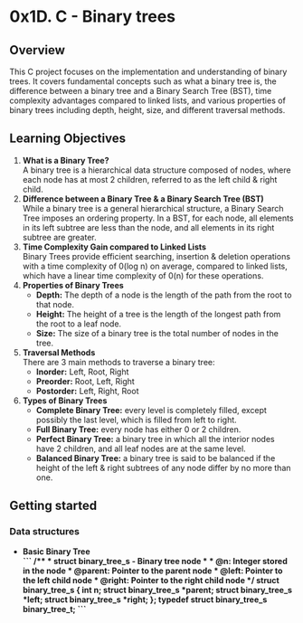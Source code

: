 <h1>0x1D. C - Binary trees</h1>
<h2>Overview</h2>
<p>
	This C project focuses on the implementation and understanding of binary trees. It covers fundamental concepts such as what a binary tree is, the difference between a binary tree and a Binary Search Tree (BST), time complexity advantages compared to linked lists, and various properties of binary trees including depth, height, size, and different traversal methods.
</p>
<h2>Learning Objectives</h2>
<ol>
	<li>
		<strong>What is a Binary Tree?</strong><br>
		A binary tree is a hierarchical data structure composed of nodes, where each node has at most 2 children, referred to as the left child & right child.
	</li>
	<li>
		<strong>Difference between a Binary Tree & a Binary Search Tree (BST)</strong><br>
		While a binary tree is a general hierarchical structure, a Binary Search Tree imposes an ordering property. In a BST, for each node, all elements in its left subtree are less than the node, and all elements in its right subtree are greater.
	</li>
	<li>
		<strong>Time Complexity Gain compared to Linked Lists</strong><br>
		Binary Trees provide efficient searching, insertion & deletion operations with a time complexity of 0(log n) on average, compared to linked lists, which have a linear time complexity of 0(n) for these operations.
	</li>
	<li>
		<strong>Properties of Binary Trees</strong><br>
		<ul>
			<li><strong>Depth:</strong> The depth of a node is the length of the path from the root to that node.</li>
			<li><strong>Height:</strong> The height of a tree is the length of the longest path from the root to a leaf node.</li>
			<li><strong>Size:</strong> The size of a binary tree is the total number of nodes in the tree.</li>
		</ul>
	</li>
	<li>
		<strong>Traversal Methods</strong><br>
		There are 3 main methods to traverse a binary tree:
		<ul>
			<li><strong>Inorder:</strong> Left, Root, Right</li>
			<li><strong>Preorder:</strong> Root, Left, Right</li>
			<li><strong>Postorder:</strong> Left, Right, Root</li>
		</ul>
	</li>
	<li>
		<strong>Types of Binary Trees</strong><br>
		<ul>
			<li><strong>Complete Binary Tree:</strong> every level is completely filled, except possibly the last level, which is filled from left to right.</li>
			<li><strong>Full Binary Tree:</strong> every node has either 0 or 2 children.</li>
			<li><strong>Perfect Binary Tree:</strong> a binary tree in which all the interior nodes have 2 children, and all leaf nodes are at the same level.</li>
			<li><strong>Balanced Binary Tree:</strong> a binary tree is said to be balanced if the height of the left & right subtrees of any node differ by no more than one.</li>
		</ul>
	</li>
</ol>
<h2>Getting started</h2>
<h3>Data structures</h3>
<ul>
	<li><strong>Basic Binary Tree<strong><br>
	```
	/**
	 * struct binary_tree_s - Binary tree node
	 *
	 * @n: Integer stored in the node
	 * @parent: Pointer to the parent node
	 * @left: Pointer to the left child node
	 * @right: Pointer to the right child node
	 */
	struct binary_tree_s
	{
	    int n;
	    struct binary_tree_s *parent;
	    struct binary_tree_s *left;
	    struct binary_tree_s *right;
	};
	typedef struct binary_tree_s binary_tree_t;
	```